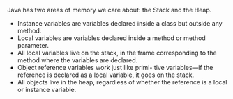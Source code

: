 Java has two areas of memory we care about:
the Stack and the Heap.
- Instance variables are variables declared
inside a class but outside any method.
- Local variables are variables declared inside a
method or method parameter.
- All local variables live on the stack, in the
frame corresponding to the method where the
variables are declared.
- Object reference variables work just like primi-
tive variables—if the reference is declared as a
local variable, it goes on the stack.
- All objects live in the heap, regardless of
whether the reference is a local or instance
variable.